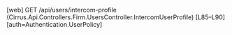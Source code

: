 [web] GET /api/users/intercom-profile  (Cirrus.Api.Controllers.Firm.UsersController.IntercomUserProfile)  [L85–L90] [auth=Authentication.UserPolicy]

